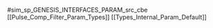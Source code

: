 #sim_sp_GENESIS_INTERFACES_PARAM_src_cbe
[[Pulse_Comp_Filter_Param_Types]]
[[Types_Internal_Param_Default]]
